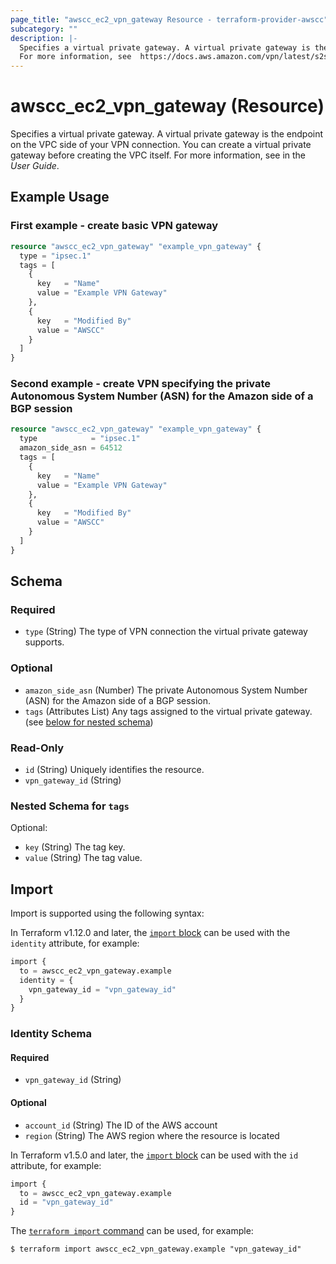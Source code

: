 ```yaml
---
page_title: "awscc_ec2_vpn_gateway Resource - terraform-provider-awscc"
subcategory: ""
description: |-
  Specifies a virtual private gateway. A virtual private gateway is the endpoint on the VPC side of your VPN connection. You can create a virtual private gateway before creating the VPC itself.
  For more information, see  https://docs.aws.amazon.com/vpn/latest/s2svpn/VPC_VPN.html in the User Guide.
---
```


# awscc_ec2_vpn_gateway (Resource)

Specifies a virtual private gateway. A virtual private gateway is the endpoint on the VPC side of your VPN connection. You can create a virtual private gateway before creating the VPC itself.
 For more information, see [](https://docs.aws.amazon.com/vpn/latest/s2svpn/VPC_VPN.html) in the *User Guide*.

## Example Usage

### First example - create basic VPN gateway

```terraform
resource "awscc_ec2_vpn_gateway" "example_vpn_gateway" {
  type = "ipsec.1"
  tags = [
    {
      key   = "Name"
      value = "Example VPN Gateway"
    },
    {
      key   = "Modified By"
      value = "AWSCC"
    }
  ]
}
```

### Second example - create VPN specifying the private Autonomous System Number (ASN) for the Amazon side of a BGP session

```terraform
resource "awscc_ec2_vpn_gateway" "example_vpn_gateway" {
  type            = "ipsec.1"
  amazon_side_asn = 64512
  tags = [
    {
      key   = "Name"
      value = "Example VPN Gateway"
    },
    {
      key   = "Modified By"
      value = "AWSCC"
    }
  ]
}
```

<!-- schema generated by tfplugindocs -->
## Schema

### Required

- `type` (String) The type of VPN connection the virtual private gateway supports.

### Optional

- `amazon_side_asn` (Number) The private Autonomous System Number (ASN) for the Amazon side of a BGP session.
- `tags` (Attributes List) Any tags assigned to the virtual private gateway. (see [below for nested schema](#nestedatt--tags))

### Read-Only

- `id` (String) Uniquely identifies the resource.
- `vpn_gateway_id` (String)

<a id="nestedatt--tags"></a>
### Nested Schema for `tags`

Optional:

- `key` (String) The tag key.
- `value` (String) The tag value.

## Import

Import is supported using the following syntax:

In Terraform v1.12.0 and later, the [`import` block](https://developer.hashicorp.com/terraform/language/import) can be used with the `identity` attribute, for example:

```terraform
import {
  to = awscc_ec2_vpn_gateway.example
  identity = {
    vpn_gateway_id = "vpn_gateway_id"
  }
}
```

<!-- schema generated by tfplugindocs -->
### Identity Schema

#### Required

- `vpn_gateway_id` (String)

#### Optional

- `account_id` (String) The ID of the AWS account
- `region` (String) The AWS region where the resource is located

In Terraform v1.5.0 and later, the [`import` block](https://developer.hashicorp.com/terraform/language/import) can be used with the `id` attribute, for example:

```terraform
import {
  to = awscc_ec2_vpn_gateway.example
  id = "vpn_gateway_id"
}
```

The [`terraform import` command](https://developer.hashicorp.com/terraform/cli/commands/import) can be used, for example:

```shell
$ terraform import awscc_ec2_vpn_gateway.example "vpn_gateway_id"
```